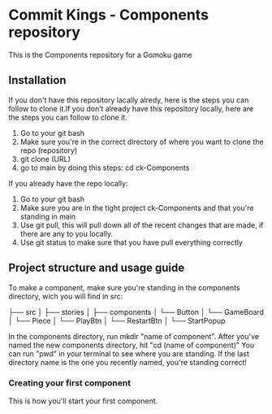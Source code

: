 # Commit Kings - Components repository


This is the Components repository for a Gomoku game

## Installation

If you don't have this repository lacally alredy, here is the steps you can follow to clone it.If you don’t already have this repository locally, here are the steps you can follow to clone it.

1. Go to your git bash
2. Make sure you're in the correct directory of where you want to clone the repo (repository)
3. git clone (URL)
4. go to main by doing this steps: cd ck-Components

If you already have the repo locally:

1. Go to your git bash
2. Make sure you are in the tight project ck-Components and that you're standing in main
3. Use git pull, this will pull down all of the recent changes that are made, if there are any to you locally.
4. Use git status to make sure that you have pull everything correctly

## Project structure and usage guide

To make a component, make sure you're standing in the components directory, wich you will find in src:

├── src
│   ├── stories
│   ├── components
│      └── Button
│      └── GameBoard
│      └── Piece
│      └── PlayBtn
│      └── RestartBtn
│      └── StartPopup

In the components directory, run mkdir "name of component".
After you've named the new components directory, hit "cd (name of component)"
You can run "pwd" in your terminal to see where you are standing. If the last directory name is the one you recently named, you're standing correct!

### Creating your first component

This is how you'll start your first component.
